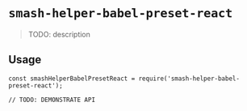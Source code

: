 # `smash-helper-babel-preset-react`

> TODO: description

## Usage

```
const smashHelperBabelPresetReact = require('smash-helper-babel-preset-react');

// TODO: DEMONSTRATE API
```

